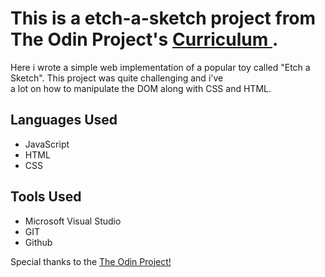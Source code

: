 <h1>This is a etch-a-sketch project from The Odin Project's <a href = https://www.theodinproject.com target = "_blank" >Curriculum </a>.</h1>

<p>Here i wrote a simple web implementation of a popular toy called "Etch a Sketch". This project was quite challenging and i've </br>
a lot on how to manipulate the DOM along with CSS and HTML.

<h2>Languages Used</h2>
<ul>
  <li>JavaScript</li>
  <li>HTML</li>
  <li>CSS</li>
</ul>

<h2>Tools Used</h2>
<ul>
  <li>Microsoft Visual Studio</li>
  <li>GIT</li>
  <li>Github</li>
</ul>

<p>Special thanks to the <a href = https://www.theodinproject.com target = "_blank">The Odin Project!</p>
